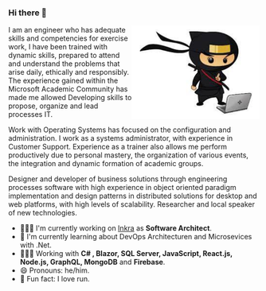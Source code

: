 ### Hi there 👋

<img width=256 align="right" src="https://github.com/adersonrangel/adersonrangel/blob/master/aderson-rangel.jpg?raw=true" />

I am an engineer who has adequate skills and competencies for exercise work, I have been trained with dynamic skills, prepared to attend and understand the problems that arise daily, ethically and responsibly. The experience gained within the Microsoft Academic Community has made me allowed Developing skills to propose, organize and lead processes IT.

Work with Operating Systems has focused on the configuration and administration. I work as a systems administrator, with experience in Customer Support. Experience as a trainer also allows me perform productively due to personal mastery, the organization of various events, the integration and dynamic formation of academic groups.

Designer and developer of business solutions through engineering processes software with high experience in object oriented paradigm implementation and design patterns in distributed solutions for desktop and web platforms, with high levels of scalability. Researcher and local speaker of new technologies.

- 👨🏽‍🏫  I'm currently working on [Inkra](https://inkra.co) as **Software Architect**.
- 🌱  I'm currently learning about DevOps Architecturen and Microsevices with .Net.
- 👨🏽‍💻  Working with **C# , Blazor, SQL Server, JavaScript, React.js, Node.js, GraphQL, MongoDB** and **Firebase**.
- 😄 Pronouns: he/him.
- 🧱 Fun fact: I love run.

